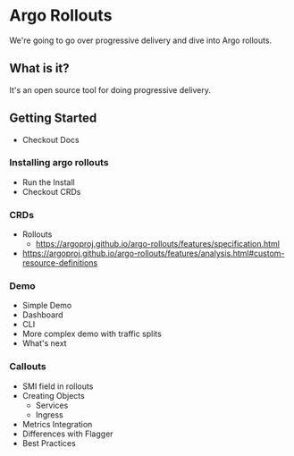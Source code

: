 # Argo Rollouts

We're going to go over progressive delivery and dive into Argo rollouts.

## What is it?

It's an open source tool for doing progressive delivery.

## Getting Started

* Checkout Docs

### Installing argo rollouts

* Run the Install
* Checkout CRDs

### CRDs

* Rollouts
  * https://argoproj.github.io/argo-rollouts/features/specification.html
* https://argoproj.github.io/argo-rollouts/features/analysis.html#custom-resource-definitions

### Demo

* Simple Demo
* Dashboard
* CLI
* More complex demo with traffic splits
* What's next

### Callouts

* SMI field in rollouts
* Creating Objects
  * Services
  * Ingress
* Metrics Integration
* Differences with Flagger
* Best Practices

